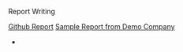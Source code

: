 Report Writing

[Github Report](https://github.com/hmaverickadams/TCM-Security-Sample-Pentest-Report)
[Sample Report from Demo Company](../../_resources/173dda8e53464a66a5464196338ecb7f.pdf)

* 

